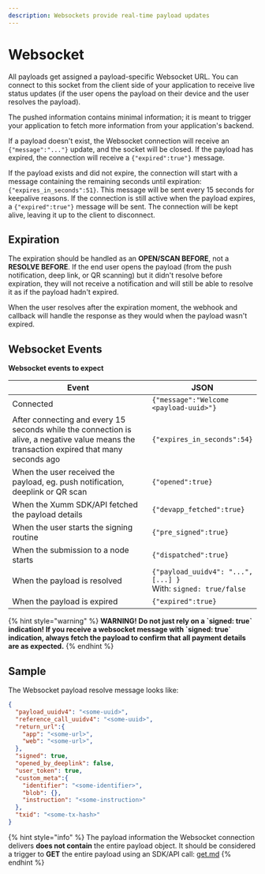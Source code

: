 ```yaml
---
description: Websockets provide real-time payload updates
---
```


# Websocket

All payloads get assigned a payload-specific Websocket URL. You can connect to this socket from the client side of your application to receive live status updates (if the user opens the payload on their device and the user resolves the payload).

The pushed information contains minimal information; it is meant to trigger your application to fetch more information from your application's backend.

If a payload doesn't exist, the Websocket connection will receive an `{"message":"..."}` update, and the socket will be closed. If the payload has expired, the connection will receive a `{"expired":true"}` message.

If the payload exists and did not expire, the connection will start with a message containing the remaining seconds until expiration: `{"expires_in_seconds":51}`. This message will be sent every 15 seconds for keepalive reasons. If the connection is still active when the payload expires, a `{"expired":true"}` message will be sent. The connection will be kept alive, leaving it up to the client to disconnect.

## Expiration

The expiration should be handled as an **OPEN/SCAN BEFORE**, not a **RESOLVE BEFORE**. If the end user opens the payload (from the push notification, deep link, or QR scanning) but it didn't resolve before expiration, they will not receive a notification and will still be able to resolve it as if the payload hadn't expired.

When the user resolves after the expiration moment, the webhook and callback will handle the response as they would when the payload wasn't expired.

## Websocket Events

**Websocket events to expect**

<table><thead><tr><th width="348">Event</th><th>JSON</th></tr></thead><tbody><tr><td>Connected</td><td><code>{"message":"Welcome &#x3C;payload-uuid>"}</code></td></tr><tr><td>After connecting and every 15 seconds while the connection is alive, a negative value means the transaction expired that many seconds ago</td><td><code>{"expires_in_seconds":54}</code></td></tr><tr><td>When the user received the payload, eg. push notification, deeplink or QR scan</td><td><code>{"opened":true}</code></td></tr><tr><td>When the Xumm SDK/API fetched the payload details</td><td><code>{"devapp_fetched":true}</code></td></tr><tr><td>When the user starts the signing routine</td><td><code>{"pre_signed":true}</code></td></tr><tr><td>When the submission to a node starts</td><td><code>{"dispatched":true}</code></td></tr><tr><td>When the payload is resolved</td><td><code>{"payload_uuidv4": "...", [...] }</code><br>With: <code>signed: true/false</code></td></tr><tr><td>When the payload is expired</td><td><code>{"expired":true}</code></td></tr></tbody></table>

{% hint style="warning" %}
**WARNING! Do not just rely on a \`signed: true\` indication! If you receive a websocket message with \`signed: true\` indication, always fetch the payload to confirm that all payment details are as expected.**
{% endhint %}

## Sample

The Websocket payload resolve message looks like:

```json
{
  "payload_uuidv4": "<some-uuid>",
  "reference_call_uuidv4": "<some-uuid>",
  "return_url":{
    "app": "<some-url>",
    "web": "<some-url>",
  },
  "signed": true,
  "opened_by_deeplink": false,
  "user_token": true,
  "custom_meta":{
    "identifier": "<some-identifier>",
    "blob": {},
    "instruction": "<some-instruction>"
  },
  "txid": "<some-tx-hash>"
}
```

{% hint style="info" %}
The payload information the Websocket connection delivers **does not contain** the entire payload object. It should be considered a trigger to **GET** the entire payload using an SDK/API call: [get.md](../../../js-ts-sdk/sdk-syntax/xumm.payload/get.md "mention")
{% endhint %}
